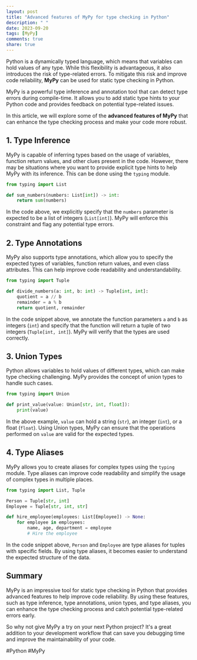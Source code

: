 ```yaml
---
layout: post
title: "Advanced features of MyPy for type checking in Python"
description: " "
date: 2023-09-20
tags: [MyPy]
comments: true
share: true
---
```


Python is a dynamically typed language, which means that variables can hold values of any type. While this flexibility is advantageous, it also introduces the risk of type-related errors. To mitigate this risk and improve code reliability, **MyPy** can be used for static type checking in Python.

MyPy is a powerful type inference and annotation tool that can detect type errors during compile-time. It allows you to add static type hints to your Python code and provides feedback on potential type-related issues.

In this article, we will explore some of the **advanced features of MyPy** that can enhance the type checking process and make your code more robust.

## 1. Type Inference

MyPy is capable of inferring types based on the usage of variables, function return values, and other clues present in the code. However, there may be situations where you want to provide explicit type hints to help MyPy with its inference. This can be done using the `typing` module.

```python
from typing import List

def sum_numbers(numbers: List[int]) -> int:
    return sum(numbers)
```

In the code above, we explicitly specify that the `numbers` parameter is expected to be a list of integers (`List[int]`). MyPy will enforce this constraint and flag any potential type errors.

## 2. Type Annotations

MyPy also supports type annotations, which allow you to specify the expected types of variables, function return values, and even class attributes. This can help improve code readability and understandability.

```python
from typing import Tuple

def divide_numbers(a: int, b: int) -> Tuple[int, int]:
    quotient = a // b
    remainder = a % b
    return quotient, remainder
```

In the code snippet above, we annotate the function parameters `a` and `b` as integers (`int`) and specify that the function will return a tuple of two integers (`Tuple[int, int]`). MyPy will verify that the types are used correctly.

## 3. Union Types

Python allows variables to hold values of different types, which can make type checking challenging. MyPy provides the concept of union types to handle such cases. 

```python
from typing import Union

def print_value(value: Union[str, int, float]):
    print(value)
```

In the above example, `value` can hold a string (`str`), an integer (`int`), or a float (`float`). Using Union types, MyPy can ensure that the operations performed on `value` are valid for the expected types.

## 4. Type Aliases

MyPy allows you to create aliases for complex types using the `typing` module. Type aliases can improve code readability and simplify the usage of complex types in multiple places.

```python
from typing import List, Tuple

Person = Tuple[str, int]
Employee = Tuple[str, int, str]

def hire_employee(employees: List[Employee]) -> None:
    for employee in employees:
        name, age, department = employee
        # Hire the employee
```

In the code snippet above, `Person` and `Employee` are type aliases for tuples with specific fields. By using type aliases, it becomes easier to understand the expected structure of the data.

## Summary

MyPy is an impressive tool for static type checking in Python that provides advanced features to help improve code reliability. By using these features, such as type inference, type annotations, union types, and type aliases, you can enhance the type checking process and catch potential type-related errors early.

So why not give MyPy a try on your next Python project? It's a great addition to your development workflow that can save you debugging time and improve the maintainability of your code.

#Python #MyPy